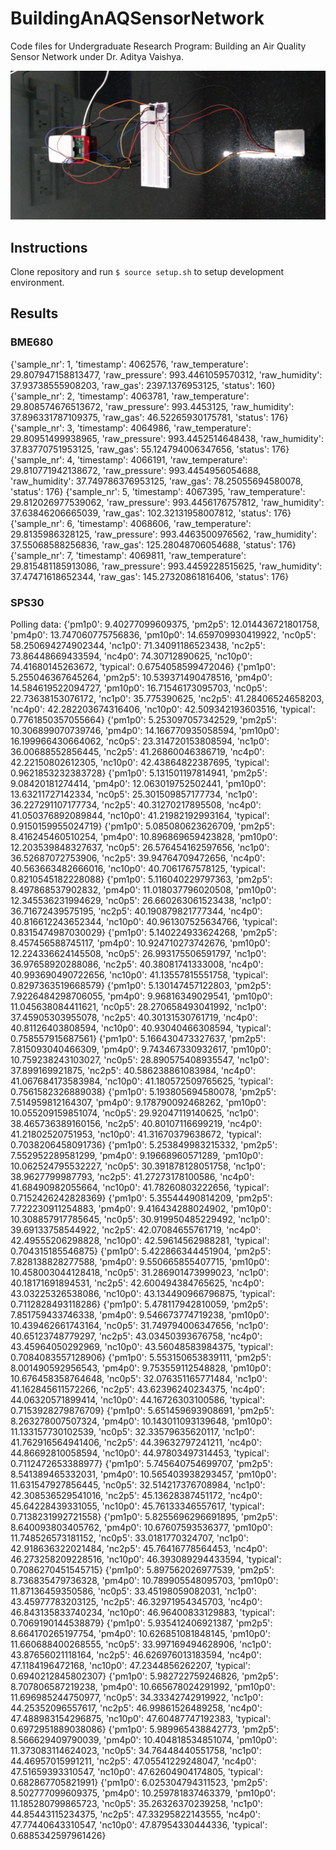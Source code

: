 # BuildingAnAQSensorNetwork
Code files for Undergraduate Research Program: Building an Air Quality Sensor Network under Dr. Aditya Vaishya.

![Circuit overview](photo.jpg)

## Instructions

Clone repository and run `$ source setup.sh` to setup development environment.


## Results

### BME680
{'sample_nr': 1, 'timestamp': 4062576, 'raw_temperature': 29.807947158813477, 'raw_pressure': 993.4461059570312, 'raw_humidity': 37.93738555908203, 'raw_gas': 2397.1376953125, 'status': 160}
{'sample_nr': 2, 'timestamp': 4063781, 'raw_temperature': 29.808574676513672, 'raw_pressure': 993.4453125, 'raw_humidity': 37.896331787109375, 'raw_gas': 46.52265930175781, 'status': 176}
{'sample_nr': 3, 'timestamp': 4064986, 'raw_temperature': 29.80951499938965, 'raw_pressure': 993.4452514648438, 'raw_humidity': 37.83770751953125, 'raw_gas': 55.124794006347656, 'status': 176}
{'sample_nr': 4, 'timestamp': 4066191, 'raw_temperature': 29.810771942138672, 'raw_pressure': 993.4454956054688, 'raw_humidity': 37.749786376953125, 'raw_gas': 78.25055694580078, 'status': 176}
{'sample_nr': 5, 'timestamp': 4067395, 'raw_temperature': 29.812026977539062, 'raw_pressure': 993.4456176757812, 'raw_humidity': 37.63846206665039, 'raw_gas': 102.32131958007812, 'status': 176}
{'sample_nr': 6, 'timestamp': 4068606, 'raw_temperature': 29.8135986328125, 'raw_pressure': 993.4463500976562, 'raw_humidity': 37.55068588256836, 'raw_gas': 125.28048706054688, 'status': 176}
{'sample_nr': 7, 'timestamp': 4069811, 'raw_temperature': 29.815481185913086, 'raw_pressure': 993.4459228515625, 'raw_humidity': 37.47471618652344, 'raw_gas': 145.27320861816406, 'status': 176}

### SPS30
Polling data: 
{'pm1p0': 9.40277099609375, 'pm2p5': 12.014436721801758, 'pm4p0': 13.747060775756836, 'pm10p0': 14.659709930419922, 'nc0p5': 58.250694274902344, 'nc1p0': 71.34091186523438, 'nc2p5': 73.86448669433594, 'nc4p0': 74.30712890625, 'nc10p0': 74.41680145263672, 'typical': 0.6754058599472046}
{'pm1p0': 5.255046367645264, 'pm2p5': 10.539371490478516, 'pm4p0': 14.584619522094727, 'pm10p0': 16.71546173095703, 'nc0p5': 22.73638153076172, 'nc1p0': 35.775390625, 'nc2p5': 41.28406524658203, 'nc4p0': 42.282203674316406, 'nc10p0': 42.509342193603516, 'typical': 0.7761850357055664}
{'pm1p0': 5.253097057342529, 'pm2p5': 10.306899070739746, 'pm4p0': 14.166770935058594, 'pm10p0': 16.199966430664062, 'nc0p5': 23.314720153808594, 'nc1p0': 36.00688552856445, 'nc2p5': 41.26860046386719, 'nc4p0': 42.22150802612305, 'nc10p0': 42.43864822387695, 'typical': 0.9621853232383728}
{'pm1p0': 5.131501197814941, 'pm2p5': 9.08420181274414, 'pm4p0': 12.063019752502441, 'pm10p0': 13.63211727142334, 'nc0p5': 25.301509857177734, 'nc1p0': 36.227291107177734, 'nc2p5': 40.31270217895508, 'nc4p0': 41.050376892089844, 'nc10p0': 41.21982192993164, 'typical': 0.9150159955024719}
{'pm1p0': 5.085080623626709, 'pm2p5': 8.416245460510254, 'pm4p0': 10.896869659423828, 'pm10p0': 12.203539848327637, 'nc0p5': 26.576454162597656, 'nc1p0': 36.52687072753906, 'nc2p5': 39.94764709472656, 'nc4p0': 40.563663482666016, 'nc10p0': 40.7061767578125, 'typical': 0.8210545182228088}
{'pm1p0': 5.116040229797363, 'pm2p5': 8.497868537902832, 'pm4p0': 11.018037796020508, 'pm10p0': 12.345536231994629, 'nc0p5': 26.660263061523438, 'nc1p0': 36.71672439575195, 'nc2p5': 40.190879821777344, 'nc4p0': 40.816612243652344, 'nc10p0': 40.961307525634766, 'typical': 0.8315474987030029}
{'pm1p0': 5.140224933624268, 'pm2p5': 8.457456588745117, 'pm4p0': 10.924710273742676, 'pm10p0': 12.224336624145508, 'nc0p5': 26.993175506591797, 'nc1p0': 36.97658920288086, 'nc2p5': 40.38081741333008, 'nc4p0': 40.993690490722656, 'nc10p0': 41.13557815551758, 'typical': 0.8297363519668579}
{'pm1p0': 5.130147457122803, 'pm2p5': 7.9226484298706055, 'pm4p0': 9.96816349029541, 'pm10p0': 11.045638084411621, 'nc0p5': 28.270658493041992, 'nc1p0': 37.45905303955078, 'nc2p5': 40.30131530761719, 'nc4p0': 40.81126403808594, 'nc10p0': 40.93040466308594, 'typical': 0.758557915687561}
{'pm1p0': 5.166430473327637, 'pm2p5': 7.815093040466309, 'pm4p0': 9.743467330932617, 'pm10p0': 10.759238243103027, 'nc0p5': 28.890575408935547, 'nc1p0': 37.899169921875, 'nc2p5': 40.586238861083984, 'nc4p0': 41.067684173583984, 'nc10p0': 41.180572509765625, 'typical': 0.7561582326889038}
{'pm1p0': 5.193805694580078, 'pm2p5': 7.514959812164307, 'pm4p0': 9.178790092468262, 'pm10p0': 10.055209159851074, 'nc0p5': 29.92047119140625, 'nc1p0': 38.465736389160156, 'nc2p5': 40.80107116699219, 'nc4p0': 41.21802520751953, 'nc10p0': 41.31670379638672, 'typical': 0.7038206458091736}
{'pm1p0': 5.253849983215332, 'pm2p5': 7.552952289581299, 'pm4p0': 9.19668960571289, 'pm10p0': 10.062524795532227, 'nc0p5': 30.391878128051758, 'nc1p0': 38.9627799987793, 'nc2p5': 41.27273178100586, 'nc4p0': 41.68490982055664, 'nc10p0': 41.78260803222656, 'typical': 0.7152426242828369}
{'pm1p0': 5.35544490814209, 'pm2p5': 7.722230911254883, 'pm4p0': 9.416434288024902, 'pm10p0': 10.308857917785645, 'nc0p5': 30.919950485229492, 'nc1p0': 39.69133758544922, 'nc2p5': 42.07084655761719, 'nc4p0': 42.49555206298828, 'nc10p0': 42.59614562988281, 'typical': 0.704315185546875}
{'pm1p0': 5.422866344451904, 'pm2p5': 7.828138828277588, 'pm4p0': 9.550665855407715, 'pm10p0': 10.458003044128418, 'nc0p5': 31.286901473999023, 'nc1p0': 40.18171691894531, 'nc2p5': 42.600494384765625, 'nc4p0': 43.03225326538086, 'nc10p0': 43.134490966796875, 'typical': 0.7112828493118286}
{'pm1p0': 5.478117942810059, 'pm2p5': 7.851759433746338, 'pm4p0': 9.546673774719238, 'pm10p0': 10.439462661743164, 'nc0p5': 31.749794006347656, 'nc1p0': 40.65123748779297, 'nc2p5': 43.03450393676758, 'nc4p0': 43.45964050292969, 'nc10p0': 43.56048583984375, 'typical': 0.7084083557128906}
{'pm1p0': 5.553150653839111, 'pm2p5': 8.001490592956543, 'pm4p0': 9.753559112548828, 'pm10p0': 10.676458358764648, 'nc0p5': 32.076351165771484, 'nc1p0': 41.162845611572266, 'nc2p5': 43.62396240234375, 'nc4p0': 44.06320571899414, 'nc10p0': 44.16726303100586, 'typical': 0.7153928279876709}
{'pm1p0': 5.651459693908691, 'pm2p5': 8.263278007507324, 'pm4p0': 10.143011093139648, 'pm10p0': 11.133157730102539, 'nc0p5': 32.33579635620117, 'nc1p0': 41.762916564941406, 'nc2p5': 44.39632797241211, 'nc4p0': 44.86692810058594, 'nc10p0': 44.97803497314453, 'typical': 0.7112472653388977}
{'pm1p0': 5.745640754699707, 'pm2p5': 8.541389465332031, 'pm4p0': 10.565403938293457, 'pm10p0': 11.631547927856445, 'nc0p5': 32.514217376708984, 'nc1p0': 42.308536529541016, 'nc2p5': 45.13628387451172, 'nc4p0': 45.64228439331055, 'nc10p0': 45.76133346557617, 'typical': 0.7138231992721558}
{'pm1p0': 5.8255696296691895, 'pm2p5': 8.640093803405762, 'pm4p0': 10.67607593536377, 'pm10p0': 11.748526573181152, 'nc0p5': 33.0181770324707, 'nc1p0': 42.918636322021484, 'nc2p5': 45.76416778564453, 'nc4p0': 46.273258209228516, 'nc10p0': 46.393089294433594, 'typical': 0.7086270451545715}
{'pm1p0': 5.897562026977539, 'pm2p5': 8.736835479736328, 'pm4p0': 10.789905548095703, 'pm10p0': 11.87136459350586, 'nc0p5': 33.45198059082031, 'nc1p0': 43.45977783203125, 'nc2p5': 46.32971954345703, 'nc4p0': 46.843135833740234, 'nc10p0': 46.96400833129883, 'typical': 0.7069190144538879}
{'pm1p0': 5.935412406921387, 'pm2p5': 8.664170265197754, 'pm4p0': 10.626851081848145, 'pm10p0': 11.660688400268555, 'nc0p5': 33.997169494628906, 'nc1p0': 43.87656021118164, 'nc2p5': 46.626976013183594, 'nc4p0': 47.1184196472168, 'nc10p0': 47.2344856262207, 'typical': 0.6940212845802307}
{'pm1p0': 5.982722759246826, 'pm2p5': 8.707806587219238, 'pm4p0': 10.665678024291992, 'pm10p0': 11.696985244750977, 'nc0p5': 34.33342742919922, 'nc1p0': 44.25352096557617, 'nc2p5': 46.99861526489258, 'nc4p0': 47.488983154296875, 'nc10p0': 47.60487747192383, 'typical': 0.6972951889038086}
{'pm1p0': 5.989965438842773, 'pm2p5': 8.566629409790039, 'pm4p0': 10.404818534851074, 'pm10p0': 11.373083114624023, 'nc0p5': 34.76448440551758, 'nc1p0': 44.46957015991211, 'nc2p5': 47.05541229248047, 'nc4p0': 47.51659393310547, 'nc10p0': 47.62604904174805, 'typical': 0.682867705821991}
{'pm1p0': 6.025304794311523, 'pm2p5': 8.502777099609375, 'pm4p0': 10.259781837463379, 'pm10p0': 11.185280799865723, 'nc0p5': 35.26326370239258, 'nc1p0': 44.85443115234375, 'nc2p5': 47.33295822143555, 'nc4p0': 47.77440643310547, 'nc10p0': 47.87954330444336, 'typical': 0.6885342597961426}